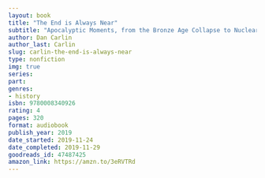 ```yaml
---
layout: book
title: "The End is Always Near"
subtitle: "Apocalyptic Moments, from the Bronze Age Collapse to Nuclear Near Misses"
author: Dan Carlin
author_last: Carlin
slug: carlin-the-end-is-always-near
type: nonfiction
img: true
series: 
part: 
genres:
- history
isbn: 9780008340926
rating: 4
pages: 320
format: audiobook
publish_year: 2019
date_started: 2019-11-24
date_completed: 2019-11-29
goodreads_id: 47487425
amazon_link: https://amzn.to/3eRVTRd
---
```

